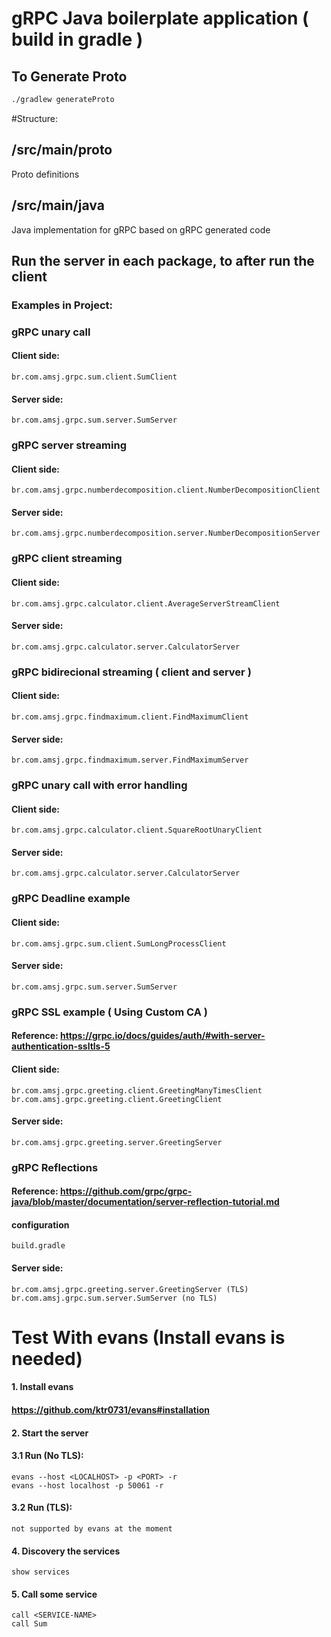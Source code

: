 # gRPC Java boilerplate application ( build in gradle )

## To Generate Proto
```bash
./gradlew generateProto
```

#Structure:

## /src/main/proto
Proto definitions

## /src/main/java
Java implementation for gRPC based on gRPC generated code

## Run the server in each package, to after run the client

### Examples in Project:

### gRPC unary call
#### Client side:
    br.com.amsj.grpc.sum.client.SumClient 
#### Server side:
    br.com.amsj.grpc.sum.server.SumServer


### gRPC server streaming
#### Client side:
    br.com.amsj.grpc.numberdecomposition.client.NumberDecompositionClient 
#### Server side:
    br.com.amsj.grpc.numberdecomposition.server.NumberDecompositionServer


### gRPC client streaming
#### Client side:
    br.com.amsj.grpc.calculator.client.AverageServerStreamClient
#### Server side:
    br.com.amsj.grpc.calculator.server.CalculatorServer


### gRPC bidirecional streaming ( client and server )
#### Client side:
    br.com.amsj.grpc.findmaximum.client.FindMaximumClient
#### Server side:
    br.com.amsj.grpc.findmaximum.server.FindMaximumServer


### gRPC unary call with error handling
#### Client side:
    br.com.amsj.grpc.calculator.client.SquareRootUnaryClient
#### Server side:
    br.com.amsj.grpc.calculator.server.CalculatorServer


### gRPC Deadline example
#### Client side:
    br.com.amsj.grpc.sum.client.SumLongProcessClient
#### Server side:
    br.com.amsj.grpc.sum.server.SumServer

### gRPC SSL example ( Using Custom CA )
#### Reference: https://grpc.io/docs/guides/auth/#with-server-authentication-ssltls-5
#### Client side:
    br.com.amsj.grpc.greeting.client.GreetingManyTimesClient
    br.com.amsj.grpc.greeting.client.GreetingClient
#### Server side:
    br.com.amsj.grpc.greeting.server.GreetingServer

### gRPC Reflections 
#### Reference: https://github.com/grpc/grpc-java/blob/master/documentation/server-reflection-tutorial.md

#### configuration
    build.gradle

#### Server side:
    br.com.amsj.grpc.greeting.server.GreetingServer (TLS)
    br.com.amsj.grpc.sum.server.SumServer (no TLS)

# Test With evans (Install evans is needed)

#### 1. Install evans
#### https://github.com/ktr0731/evans#installation
#### 2. Start the server
#### 3.1 Run (No TLS):
    evans --host <LOCALHOST> -p <PORT> -r
    evans --host localhost -p 50061 -r
#### 3.2 Run (TLS):
    not supported by evans at the moment
#### 4. Discovery the services
    show services
#### 5. Call some service
    call <SERVICE-NAME>
    call Sum


